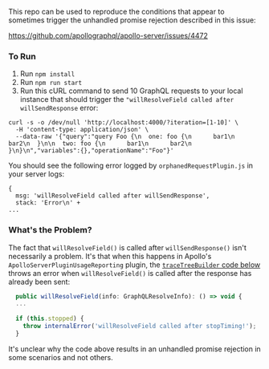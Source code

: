 This repo can be used to reproduce the conditions that appear to sometimes trigger the unhandled promise rejection described in this issue:

https://github.com/apollographql/apollo-server/issues/4472

### To Run

1. Run `npm install`
2. Run `npm run start`
3. Run this cURL command to send 10 GraphQL requests to your local instance that should trigger the `"willResolveField called after willSendResponse` error:
```shell
curl -s -o /dev/null 'http://localhost:4000/?iteration=[1-10]' \
  -H 'content-type: application/json' \
  --data-raw '{"query":"query Foo {\n  one: foo {\n      bar1\n      bar2\n  }\n\n  two: foo {\n      bar1\n      bar2\n  }\n}\n","variables":{},"operationName":"Foo"}'
```

You should see the following error logged by `orphanedRequestPlugin.js` in your server logs:

```
{
  msg: 'willResolveField called after willSendResponse',
  stack: 'Error\n' +
...
```

### What's the Problem?

The fact that `willResolveField()` is called after `willSendResponse()` isn't necessarily a problem.
It's that when this happens in Apollo's `ApolloServerPluginUsageReporting` plugin, the [`traceTreeBuilder` code below](https://github.com/apollographql/apollo-server/blob/main/packages/apollo-server-core/src/plugin/traceTreeBuilder.ts#L70-L72) throws an error when `willResolveField()` is called after the response has already been sent:


```javascript
  public willResolveField(info: GraphQLResolveInfo): () => void {
  ...
    
  if (this.stopped) {
    throw internalError('willResolveField called after stopTiming!');
  }
```

It's unclear why the code above results in an unhandled promise rejection in some scenarios and not others.

